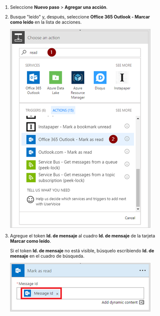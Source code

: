 1. Seleccione **Nuevo paso** > **Agregar una acción**.
2. Busque "leído" y, después, seleccione **Office 365 Outlook - Marcar como leído** en la lista de acciones.
   
    ![marcar como leído](media/email-triggers/email-triggers-5.png)
3. Agregue el token **Id. de mensaje** al cuadro **Id. de mensaje** de la tarjeta **Marcar como leído**.
   
     Si el token **Id. de mensaje** no está visible, búsquelo escribiendo **Id. de mensaje** en el cuadro de búsqueda.
   
    ![identificador de mensaje](media/email-triggers/email-triggers-6.png)

